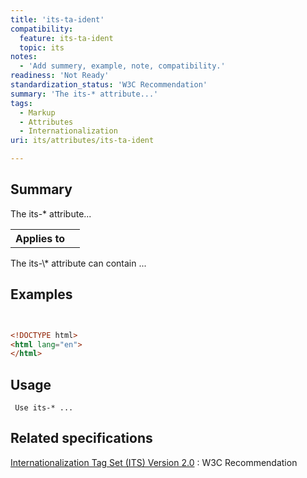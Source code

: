 ```yaml
---
title: 'its-ta-ident'
compatibility:
  feature: its-ta-ident
  topic: its
notes:
  - 'Add summery, example, note, compatibility.'
readiness: 'Not Ready'
standardization_status: 'W3C Recommendation'
summary: 'The its-* attribute...'
tags:
  - Markup
  - Attributes
  - Internationalization
uri: its/attributes/its-ta-ident

---
```

## Summary

The its-\* attribute...

<table class="wikitable">
<tr>
<th>
Applies to

</th>
<td>
<http://docs.webplatform.org/wiki/dom/HTMLElement>

</td>
</tr>
</table>
The its-\* attribute can contain ...

## Examples

``` html


<!DOCTYPE html>
<html lang="en">
</html>
```

</pre>

## Usage

     Use its-* ...

## Related specifications

[Internationalization Tag Set (ITS) Version 2.0](http://www.w3.org/TR/its20/)
:   W3C Recommendation
